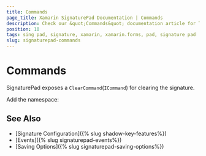 ```yaml
---
title: Commands
page_title: Xamarin SignaturePad Documentation | Commands
description: Check our &quot;Commands&quot; documentation article for Telerik SignaturePad for Xamarin control.
position: 10
tags: sing pad, signature, xamarin, xamarin.forms, pad, signature pad
slug: signaturepad-commands
---
```


# Commands

SignaturePad exposes a `ClearCommand`(`ICommand`) for clearing the signature. 

<snippet id='signaturepad-clear-command'/>

Add the namespace: 

<snippet id='xmlns-telerikinput'/>

## See Also

- [Signature Configuration]({% slug shadow-key-features%})
- [Events]({% slug signaturepad-events%})
- [Saving Options]({% slug signaturepad-saving-options%})